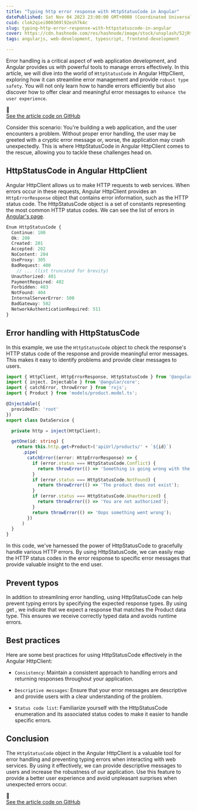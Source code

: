 ```yaml
---
title: "Typing http error response with HttpStatusCode in Angular"
datePublished: Sat Nov 04 2023 23:00:00 GMT+0000 (Coordinated Universal Time)
cuid: clok2qiei000309l92esh7k4c
slug: typing-http-error-response-with-httpstatuscode-in-angular
cover: https://cdn.hashnode.com/res/hashnode/image/stock/unsplash/52jRtc2S_VE/upload/725564a0e3f8c0226a0b43205bbc9d50.jpeg
tags: angularjs, web-development, typescript, frontend-development

---
```


Error handling is a critical aspect of web application development, and Angular provides us with powerful tools to manage errors effectively. In this article, we will dive into the world of `HttpStatusCode` in Angular HttpClient, exploring how it can streamline error management and provide `robust type safety`. You will not only learn how to handle errors efficiently but also discover how to offer clear and meaningful error messages to `enhance the user experience`.

<div data-node-type="callout">
<div data-node-type="callout-emoji">🚀</div>
<div data-node-type="callout-text"><a target="_blank" rel="noopener noreferrer nofollow" href="https://github.com/rubenperegrina/HttpStatusCode" style="pointer-events: none">See the article code on GitHub</a></div>
</div>

Consider this scenario: You're building a web application, and the user encounters a problem. Without proper error handling, the user may be greeted with a cryptic error message or, worse, the application may crash unexpectedly. This is where HttpStatusCode in Angular HttpClient comes to the rescue, allowing you to tackle these challenges head on.

## HttpStatusCode in Angular HttpClient

Angular HttpClient allows us to make HTTP requests to web services. When errors occur in these requests, Angular HttpClient provides an `HttpErrorResponse` object that contains error information, such as the HTTP status code. The HttpStatusCode object is a set of constants representing the most common HTTP status codes. We can see the list of errors in [Angular's page](https://angular.io/api/common/http/HttpStatusCode).

```typescript
Enum HttpStatusCode {
  Continue: 100
  Ok: 200
  Created: 201
  Accepted: 202
  NoContent: 204
  UseProxy: 305
  BadRequest: 400
    // ... (list truncated for brevity)
  Unauthorized: 401
  PaymentRequired: 402
  Forbidden: 403
  NotFound: 404
  InternalServerError: 500
  BadGateway: 502
  NetworkAuthenticationRequired: 511
}
```

## Error handling with HttpStatusCode

In this example, we use the `HttpStatusCode` object to check the response's HTTP status code of the response and provide meaningful error messages. This makes it easy to identify problems and provide clear messages to users.

```typescript
import { HttpClient, HttpErrorResponse, HttpStatusCode } from '@angular/common/http';
import { inject, Injectable } from '@angular/core';
import { catchError, throwError } from 'rxjs';
import { Product } from 'models/product.model.ts';

@Injectable({
  providedIn: 'root'
})
export class DataService {

  private http = inject(HttpClient);

  getOne(id: string) {
    return this.http.get<Product>('apiUrl/products/' + `${id}`)
      .pipe(
        catchError((error: HttpErrorResponse) => {
          if (error.status === HttpStatusCode.Conflict) {
            return throwError(() => 'Something is going wrong with the server');
          }
          if (error.status === HttpStatusCode.NotFound) {
            return throwError(() => 'The product does not exist');
          }
          if (error.status === HttpStatusCode.Unauthorized) {
            return throwError(() => 'You are not authorized');
          }
          return throwError(() => 'Oops something went wrong');
        })
      )
  }
}
```

In this code, we've harnessed the power of HttpStatusCode to gracefully handle various HTTP errors. By using HttpStatusCode, we can easily map the HTTP status codes in the error response to specific error messages that provide valuable insight to the end user.

## Prevent typos

In addition to streamlining error handling, using HttpStatusCode can help prevent typing errors by specifying the expected response types. By using get , we indicate that we expect a response that matches the Product data type. This ensures we receive correctly typed data and avoids runtime errors.

## Best practices

Here are some best practices for using HttpStatusCode effectively in the Angular HttpClient:

* `Consistency`: Maintain a consistent approach to handling errors and returning responses throughout your application.
    
* `Descriptive messages`: Ensure that your error messages are descriptive and provide users with a clear understanding of the problem.
    
* `Status code list`: Familiarize yourself with the HttpStatusCode enumeration and its associated status codes to make it easier to handle specific errors.
    

## Conclusion

The `HttpStatusCode` object in the Angular HttpClient is a valuable tool for error handling and preventing typing errors when interacting with web services. By using it effectively, we can provide descriptive messages to users and increase the robustness of our application. Use this feature to provide a better user experience and avoid unpleasant surprises when unexpected errors occur.

<div data-node-type="callout">
<div data-node-type="callout-emoji">🚀</div>
<div data-node-type="callout-text"><a target="_blank" rel="noopener noreferrer nofollow" href="https://github.com/rubenperegrina/HttpStatusCode" style="pointer-events: none">See the article code on GitHub</a></div>
</div>